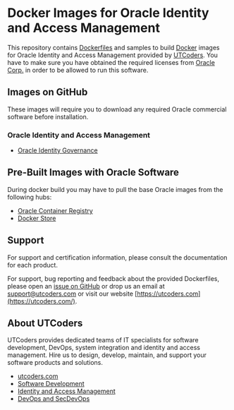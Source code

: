 # Docker Images for Oracle Identity and Access Management
This repository contains [Dockerfiles](https://docs.docker.com/engine/reference/builder/) and samples to build [Docker](https://www.docker.com/what-docker) images for Oracle Identity and Access Management provided by [UTCoders](https://utcoders.com/devops-for-oracle-iam/). You have to make sure you have obtained the required licenses from [Oracle Corp.](https://oracle.com/) in order to be allowed to run this software. 

## Images on GitHub
These images will require you to download any required Oracle commercial software before installation. 

### Oracle Identity and Access Management
 - [Oracle Identity Governance](/OracleIdentityGovernance)

## Pre-Built Images with Oracle Software
During docker build you may have to pull the base Oracle images from the following hubs:

 - [Oracle Container Registry](https://container-registry.oracle.com)
 - [Docker Store](https://store.docker.com/search?certification_status=certified&q=oracle&source=verified&type=image)

## Support
For support and certification information, please consult the documentation for each product.

For support, bug reporting and feedback about the provided Dockerfiles, please open an [issue on GitHub](https://github.com/uteamcoders/iam/issues) or drop us an email at [support@utcoders.com](mailto:support@utcoders.com) or visit our website [https://utcoders.com](https://utcoders.com/).

## About UTCoders
UTCoders provides dedicated teams of IT specialists for software development, DevOps, system integration and identity and access management. Hire us to design, develop, maintain, and support your software products and solutions.
 - [utcoders.com](https://utcoders.com/)
 - [Software Development](https://utcoders.com/software-development/)
 - [Identity and Access Management](https://utcoders.com/identity-management/)
 - [DevOps and SecDevOps](https://utcoders.com/devops/)

